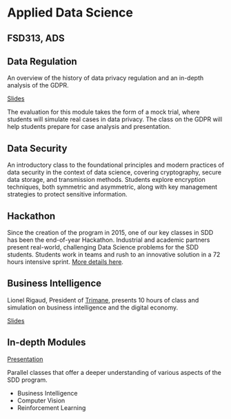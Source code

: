 # Applied Data Science 
## FSD313, ADS

## Data Regulation

An overview of the history of data privacy regulation and an in-depth analysis of the GDPR. 

[Slides](https://raw.githubusercontent.com/SupaeroDataScience/SupaeroDataScience.github.io/master/files/Donn%C3%A9es%20personnelles%20et%20Vie%20priv%C3%A9e.pdf)

The evaluation for this module takes the form of a mock trial, where students will simulate real cases in data privacy. The class on the GDPR will help students prepare for case analysis and presentation.

## Data Security

An introductory class to the foundational principles and modern practices of data security in the context of data science, covering cryptography, secure data storage, and transmission methods. Students explore encryption techniques, both symmetric and asymmetric, along with key management strategies to protect sensitive information.

## Hackathon

Since the creation of the program in 2015, one of our key classes in SDD has
been the end-of-year Hackathon. Industrial and academic partners present
real-world, challenging Data Science problems for the SDD students. Students
work in teams and rush to an innovative solution in a 72 hours intensive sprint. [More details here](https://supaerodatascience.github.io/hackathon.html).

## Business Intelligence

Lionel Rigaud, President of [Trimane](https://www.trimane.fr/), presents 10
hours of class and simulation on business intelligence and the digital economy. 

[Slides](https://lms.isae.fr/mod/resource/view.php?id=62173)

## In-depth Modules
[Presentation](https://raw.githubusercontent.com/SupaeroDataScience/SupaeroDataScience.github.io/master/files/indepths.pdf)

Parallel classes that offer a deeper understanding of various aspects of the SDD program.

- Business Intelligence
- Computer Vision
- Reinforcement Learning